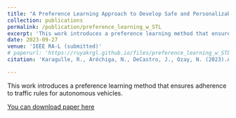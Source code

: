 ```yaml
---
title: "A Preference Learning Approach to Develop Safe and Personalizable Autonomous Vehicles"
collection: publications
permalink: /publication/preference_learning_w_STL
excerpt: 'This work introduces a preference learning method that ensures adherence to traffic rules for autonomous vehicles.'
date: 2023-09-27
venue: 'IEEE RA-L (submitted)'
# paperurl: 'https://ruyakrgl.github.io/files/preference_learning_w_STL.pdf'
citation: 'Karagulle, R., Aréchiga, N., DeCastro, J., Ozay, N. (2023).A Preference Learning Approach to Develop Safe and Personalizable Autonomous Vehicles. (submitted to RA-L)'

---
```

This work introduces a preference learning method that ensures adherence to traffic rules for autonomous vehicles.

[You can download paper here]('https://ruyakrgl.github.io//files/preference_learning_w_STL.pdf')

<!-- Recommended citation: Karagulle, R., Aréchiga, N., DeCastro, J., Ozay, N. (2023).A Preference Learning Approach to Develop Safe and Personalizable Autonomous Vehicles. (submitted to RA-L) -->